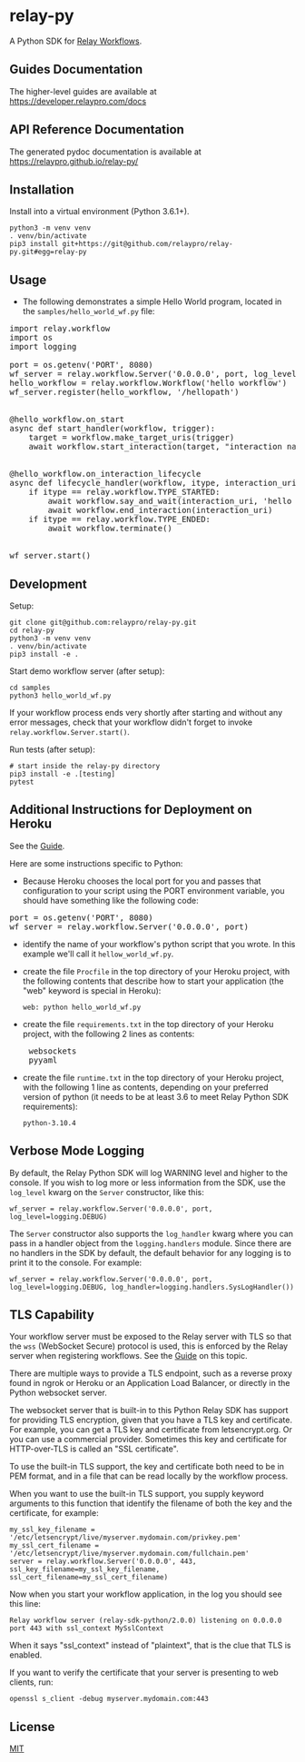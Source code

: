 # relay-py

A Python SDK for [Relay Workflows](https://developer.relaypro.com).

## Guides Documentation

The higher-level guides are available at https://developer.relaypro.com/docs

## API Reference Documentation

The generated pydoc documentation is available at https://relaypro.github.io/relay-py/

## Installation

Install into a virtual environment (Python 3.6.1+).

    python3 -m venv venv
    . venv/bin/activate
    pip3 install git+https://git@github.com/relaypro/relay-py.git#egg=relay-py

## Usage

- The following demonstrates a simple Hello World program, located in the `samples/hello_world_wf.py` file:
<pre>
import relay.workflow
import os
import logging

port = os.getenv('PORT', 8080)
wf_server = relay.workflow.Server('0.0.0.0', port, log_level=logging.INFO)
hello_workflow = relay.workflow.Workflow('hello workflow')
wf_server.register(hello_workflow, '/hellopath')


@hello_workflow.on_start
async def start_handler(workflow, trigger):
    target = workflow.make_target_uris(trigger)
    await workflow.start_interaction(target, "interaction name")


@hello_workflow.on_interaction_lifecycle
async def lifecycle_handler(workflow, itype, interaction_uri, reason):
    if itype == relay.workflow.TYPE_STARTED:
        await workflow.say_and_wait(interaction_uri, 'hello world')
        await workflow.end_interaction(interaction_uri)
    if itype == relay.workflow.TYPE_ENDED:
        await workflow.terminate()


wf_server.start()
</pre>

## Development

Setup:

    git clone git@github.com:relaypro/relay-py.git
    cd relay-py
    python3 -m venv venv
    . venv/bin/activate
    pip3 install -e .

Start demo workflow server (after setup):

    cd samples
    python3 hello_world_wf.py

If your workflow process ends very shortly after starting and without any
error messages, check that your workflow didn't forget to invoke
`relay.workflow.Server.start()`.

Run tests (after setup):

    # start inside the relay-py directory
    pip3 install -e .[testing]
    pytest


## Additional Instructions for Deployment on Heroku

See the [Guide](https://developer.relaypro.com/docs/heroku).

Here are some instructions specific to Python:

- Because Heroku chooses the local port for you and passes that
configuration to your script using the PORT environment variable,
you should have something like the following code:

<pre>
port = os.getenv('PORT', 8080)
wf_server = relay.workflow.Server('0.0.0.0', port)
</pre>

- identify the name of your workflow's python script that you wrote. In this
example we'll call it `hellow_world_wf.py`.

- create the file `Procfile` in the top directory of your Heroku project,
with the following contents that describe how to start your application
(the "web" keyword is special in Heroku):

    `web: python hello_world_wf.py`

- create the file `requirements.txt` in the top directory of your Heroku
  project, with the following 2 lines as contents:

<pre>
    websockets
    pyyaml
</pre>

- create the file `runtime.txt` in the top directory of your Heroku project,
  with the following 1 line as contents, depending on your preferred version of python
  (it needs to be at least 3.6 to meet Relay Python SDK requirements):

    `python-3.10.4`

## Verbose Mode Logging

By default, the Relay Python SDK will log WARNING level and higher to the
console. If you wish to log more or less information from the SDK, use the
`log_level` kwarg on the `Server` constructor, like this:

`wf_server = relay.workflow.Server('0.0.0.0', port, log_level=logging.DEBUG)`

The `Server` constructor also supports the `log_handler` kwarg where you
can pass in a handler object from the `logging.handlers` module. Since
there are no handlers in the SDK by default, the default behavior for any
logging is to print it to the console. For example:

`wf_server = relay.workflow.Server('0.0.0.0', port, log_level=logging.DEBUG, log_handler=logging.handlers.SysLogHandler())`

## TLS Capability

Your workflow server must be exposed to the Relay server with TLS so
that the `wss` (WebSocket Secure) protocol is used, this is enforced by
the Relay server when registering workflows. See the
[Guide](https://developer.relaypro.com/docs/requirements) on this topic.

There are multiple ways to provide a TLS endpoint, such as a reverse proxy
found in ngrok or Heroku or an Application Load Balancer, or directly in
the Python websocket server.

The websocket server that is built-in to this Python Relay SDK has support
for providing TLS encryption, given that you have a TLS key and certificate.
For example, you can get a TLS key and certificate from letsencrypt.org. Or
you can use a commercial provider. Sometimes this key and certificate for
HTTP-over-TLS is called an "SSL certificate".

To use the built-in TLS support, the key and certificate both need to
be in PEM format, and in a file that can be read locally by the workflow
process.

When you want to use the built-in TLS support, you supply keyword arguments
to this function that identify the filename of both the key and the
certificate, for example:

    my_ssl_key_filename = '/etc/letsencrypt/live/myserver.mydomain.com/privkey.pem'
    my_ssl_cert_filename = '/etc/letsencrypt/live/myserver.mydomain.com/fullchain.pem'
    server = relay.workflow.Server('0.0.0.0', 443, ssl_key_filename=my_ssl_key_filename, ssl_cert_filename=my_ssl_cert_filename)

Now when you start your workflow application, in the log you should see this line:

`Relay workflow server (relay-sdk-python/2.0.0) listening on 0.0.0.0 port 443 with ssl_context MySslContext`

When it says "ssl_context" instead of "plaintext", that is the clue that TLS is enabled.

If you want to verify the certificate that your server is presenting to web clients, run:

`openssl s_client -debug myserver.mydomain.com:443`

## License
[MIT](https://choosealicense.com/licenses/mit/)

